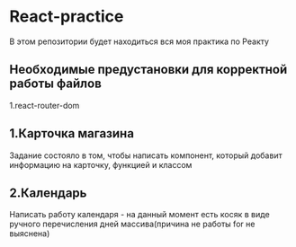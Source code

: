 # React-practice
В этом репозитории будет находиться вся моя практика по Реакту

## Необходимые предустановки для корректной работы файлов
1.react-router-dom

## 1.Карточка магазина
Задание состояло в том, чтобы написать компонент, который добавит информацию на карточку, функцией и классом

## 2.Календарь
Написать работу календаря - на данный момент есть косяк в виде ручного перечисления дней массива(причина не работы for не выяснена)
